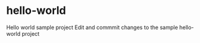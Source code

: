 # hello-world
Hello world sample project
Edit and commmit changes to the sample hello-world project
